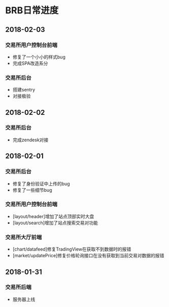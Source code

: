 # BRB日常进度

## 2018-02-03

### 交易所用户控制台前端
- 修复了一个小小的样式bug
- 完成SPA改造系分

### 交易所后台
- 搭建sentry
- 对接极验

## 2018-02-02

### 交易所后台
- 完成zendesk对接

## 2018-02-01

### 交易所后台
- 修复了身份验证中上传的bug
- 修复了一些细节bug

### 交易所用户控制台前端
- [layout/header]增加了站点顶部实时大盘
- [layout/search]增加了站点搜索交易对功能

### 交易所大厅前端
- [chart/datafeed]修复TradingView在获取不到数据时的报错
- [market/updatePrice]修复价格轮询接口在没有获取到当前交易对数据的报错

## 2018-01-31

### 交易所后端
- 服务器上线

